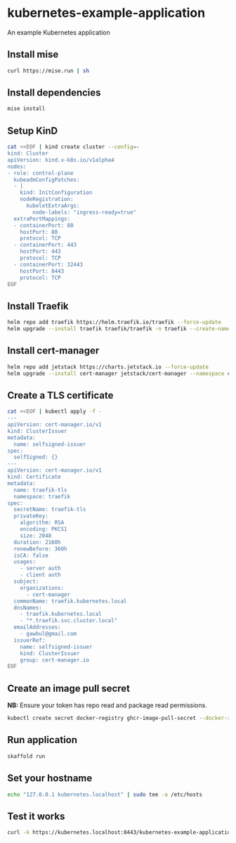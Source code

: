 # kubernetes-example-application

An example Kubernetes application

## Install mise

```bash
curl https://mise.run | sh
```

## Install dependencies

```bash
mise install
```

## Setup KinD

```bash
cat <<EOF | kind create cluster --config=-
kind: Cluster
apiVersion: kind.x-k8s.io/v1alpha4
nodes:
- role: control-plane
  kubeadmConfigPatches:
  - |
    kind: InitConfiguration
    nodeRegistration:
      kubeletExtraArgs:
        node-labels: "ingress-ready=true"
  extraPortMappings:
  - containerPort: 80
    hostPort: 80
    protocol: TCP
  - containerPort: 443
    hostPort: 443
    protocol: TCP
  - containerPort: 32443
    hostPort: 8443
    protocol: TCP
EOF
```

## Install Traefik

```bash
helm repo add traefik https://helm.traefik.io/traefik --force-update
helm upgrade --install traefik traefik/traefik -n traefik --create-namespace --set service.type=NodePort --set ports.websecure.nodePort=32443
```

## Install cert-manager

```bash
helm repo add jetstack https://charts.jetstack.io --force-update
helm upgrade --install cert-manager jetstack/cert-manager --namespace cert-manager --create-namespace --version v1.18.0 --set crds.enabled=true
```

## Create a TLS certificate

```bash
cat <<EOF | kubectl apply -f -
---
apiVersion: cert-manager.io/v1
kind: ClusterIssuer
metadata:
  name: selfsigned-issuer
spec:
  selfSigned: {}
---
apiVersion: cert-manager.io/v1
kind: Certificate
metadata:
  name: traefik-tls
  namespace: traefik
spec:
  secretName: traefik-tls
  privateKey:
    algorithm: RSA
    encoding: PKCS1
    size: 2048
  duration: 2160h
  renewBefore: 360h
  isCA: false
  usages:
    - server auth
    - client auth
  subject:
    organizations:
      - cert-manager
  commonName: traefik.kubernetes.local
  dnsNames:
    - traefik.kubernetes.local
    - "*.traefik.svc.cluster.local"
  emailAddresses:
    - gawbul@gmail.com
  issuerRef:
    name: selfsigned-issuer
    kind: ClusterIssuer
    group: cert-manager.io
EOF
```

## Create an image pull secret

**NB:** Ensure your token has repo read and package read permissions.

```bash
kubectl create secret docker-registry ghcr-image-pull-secret --docker-server=https://ghcr.io --docker-username=<REPLACE_WITH_GITHUB_USERNAME> --docker-password=<REPLACE_WITH_GITHUB_TOKEN> --docker-email=<REPLACE_WITH_GITHUB_EMAIL>
```

## Run application

```bash
skaffold run
```

## Set your hostname

```bash
echo "127.0.0.1 kubernetes.localhost" | sudo tee -a /etc/hosts
```

## Test it works

```bash
curl -k https://kubernetes.localhost:8443/kubernetes-example-application
```
